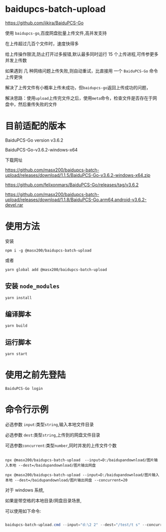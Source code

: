 # baidupcs-batch-upload

https://github.com/iikira/BaiduPCS-Go

使用 `baidupcs-go`,百度网盘批量上传文件,高并发支持

在上传超过几百个文件时，速度快得多

给上传操作限流,防止打开过多报错,默认最多同时运行 15 个上传进程,可传参更多并发上传数

如果遇到 几 种网络问题上传失败,则自动重试，比直接用 一个 `BaiduPCS-Go` 命令上传更快

解决了上传文件有小概率上传未成功，但`baidupcs-go`返回上传成功的问题，

解决思路：使用`upload`上传完文件之后，使用`meta`命令，检查文件是否存在于网盘中，然后重传失败的文件

# 目前适配的版本

BaiduPCS-Go version v3.6.2

BaiduPCS-Go-v3.6.2-windows-x64

下载网址

https://github.com/masx200/baidupcs-batch-upload/releases/download/1.1.5/BaiduPCS-Go-v3.6.2-windows-x64.zip

https://github.com/felixonmars/BaiduPCS-Go/releases/tag/v3.6.2

https://github.com/masx200/baidupcs-batch-upload/releases/download/1.1.8/BaiduPCS-Go.arm64.android-v3.6.2-devel.rar

# 使用方法

安装

```shell
npm i -g @masx200/baidupcs-batch-upload
```

或者

```shell
yarn global add @masx200/baidupcs-batch-upload
```

## 安装 `node_modules`

```shell
yarn install
```

## 编译脚本

```shell
yarn build
```

## 运行脚本

```shell
yarn start
```

# 使用之前先登陆

```shell
BaiduPCS-Go login
```

# 命令行示例

必选参数 `input`:类型`string`,输入本地文件目录

必选参数 `dest`:类型`string`,上传到的网盘文件目录

可选参数`concurrent`:类型`number`,同时并发的上传文件个数

```shell

npx @masx200/baidupcs-batch-upload  --input=D:/baidupandownload/图片输入本地 --dest=/baidupandownload/图片输出网盘
```

```shell
npx @masx200/baidupcs-batch-upload --input=D:/baidupandownload/图片输入本地 --dest=/baidupandownload/图片输出网盘 --concurrent=20
```

对于 windows 系统,

如果是带空格的本地目录/网盘目录场景,

可以使用如下命令:

```powershell

baidupcs-batch-upload.cmd --input="d:\2 2" --dest="/test/t s" --concurrent=20
```
